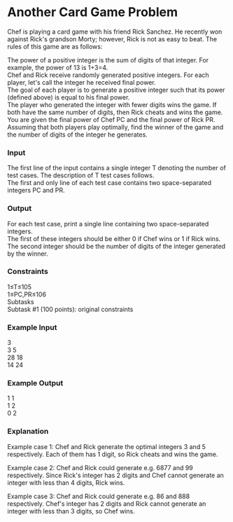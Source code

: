 # Another Card Game Problem

Chef is playing a card game with his friend Rick Sanchez. He recently won against Rick's grandson Morty; however, Rick is not as easy to beat. The rules of this game are as follows:

The power of a positive integer is the sum of digits of that integer. For example, the power of 13 is 1+3=4.\
Chef and Rick receive randomly generated positive integers. For each player, let's call the integer he received final power.\
The goal of each player is to generate a positive integer such that its power (defined above) is equal to his final power.\
The player who generated the integer with fewer digits wins the game. If both have the same number of digits, then Rick cheats and wins the game.\
You are given the final power of Chef PC and the final power of Rick PR.\
Assuming that both players play optimally, find the winner of the game and the number of digits of the integer he generates.

### Input
The first line of the input contains a single integer T denoting the number of test cases. The description of T test cases follows.\
The first and only line of each test case contains two space-separated integers PC and PR.

### Output
For each test case, print a single line containing two space-separated integers.\
The first of these integers should be either 0 if Chef wins or 1 if Rick wins.\
The second integer should be the number of digits of the integer generated by the winner.

### Constraints
1≤T≤105\
1≤PC,PR≤106\
Subtasks\
Subtask #1 (100 points): original constraints

### Example Input
3\
3 5\
28 18\
14 24

### Example Output
1 1\
1 2\
0 2

### Explanation
Example case 1: Chef and Rick generate the optimal integers 3 and 5 respectively. Each of them has 1 digit, so Rick cheats and wins the game.

Example case 2: Chef and Rick could generate e.g. 6877 and 99 respectively. Since Rick's integer has 2 digits and Chef cannot generate an integer with less than 4 digits, Rick wins.

Example case 3: Chef and Rick could generate e.g. 86 and 888 respectively. Chef's integer has 2 digits and Rick cannot generate an integer with less than 3 digits, so Chef wins.
